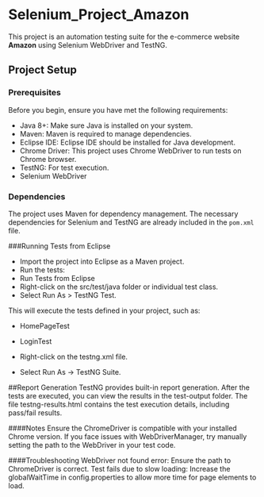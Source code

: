 # Selenium_Project_Amazon

This project is an automation testing suite for the e-commerce website **Amazon** using Selenium WebDriver and TestNG.

## Project Setup

### Prerequisites

Before you begin, ensure you have met the following requirements:

- Java 8+: Make sure Java is installed on your system.
- Maven: Maven is required to manage dependencies.
- Eclipse IDE: Eclipse IDE should be installed for Java development.
- Chrome Driver: This project uses Chrome WebDriver to run tests on Chrome browser.
- TestNG: For test execution.
- Selenium WebDriver

### Dependencies

The project uses Maven for dependency management. The necessary dependencies for Selenium and TestNG are already included in the `pom.xml` file.


###Running Tests from Eclipse
- Import the project into Eclipse as a Maven project.
- Run the tests:
- Run Tests from Eclipse
- Right-click on the src/test/java folder or individual test class.
- Select Run As > TestNG Test.

This will execute the tests defined in your project, such as:

- HomePageTest
- LoginTest

- Right-click on the testng.xml file.
- Select Run As -> TestNG Suite.

##Report Generation
TestNG provides built-in report generation. After the tests are executed, you can view the results in the test-output folder. The file testng-results.html contains the test execution details, including pass/fail results.

####Notes
Ensure the ChromeDriver is compatible with your installed Chrome version.
If you face issues with WebDriverManager, try manually setting the path to the WebDriver in your test code.

####Troubleshooting
WebDriver not found error: Ensure the path to ChromeDriver is correct.
Test fails due to slow loading: Increase the globalWaitTime in config.properties to allow more time for page elements to load.
